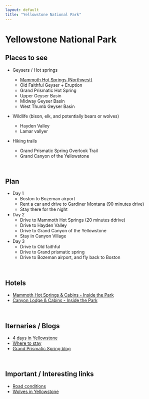 ```yaml
---
layout: default
title: "Yellowstone National Park"
---
```


# Yellowstone National Park

Places to see
---
 - Geysers / Hot springs
    - [Mammoth Hot Springs (Northwest)](https://fullsuitcase.com/mammoth-hot-springs-yellowstone/)
    - Old Faithful Geyser + Eruption
    - Grand Prismatic Hot Spring
    - Upper Geyser Basin
    - Midway Geyser Basin
    - West Thumb Geyser Basin

 - Wildlife (bison, elk, and potentially bears or wolves)
    - Hayden Valley
    - Lamar vallyer

 - Hiking trails
    - Grand Prismatic Spring Overlook Trail
    - Grand Canyon of the Yellowstone

<br>

Plan
---
 - Day 1
    - Boston to Bozeman airport
    - Rent a car and drive to Gardiner Montana (90 minutes drive)
    - Stay there for the night
 - Day 2
    - Drive to Mammoth Hot Springs (20 minutes ddrive)
    - Drive to Hayden Valley
    - Drive to Grand Canyon of the Yellowstone
    - Stay in Canyon Village
 - Day 3
    - Drive to Old faithful
    - Drive to Grand prismatic spring
    - Drive to Bozeman airport, and fly back to Boston

<br>

Hotels
---
- [Mammoth Hot Springs & Cabins - Inside the Park](https://www.expedia.com/Yellowstone-National-Park-Hotels-Mammoth-Hot-Springs-Cabins-Inside-The-Park.h9675499.Hotel-Information?referrerId=HOT.HIS.Share.Landed.Copy_Link)
- [Canyon Lodge & Cabins - Inside the Park](https://www.expedia.com/Yellowstone-National-Park-Hotels-Canyon-Lodge-Cabins-Inside-The-Park.h9682951.Hotel-Information?referrerId=HOT.HIS.Share.Landed.Copy_Link)

<br>

Iternaries / Blogs
---
- [4 days in Yellowstone](https://wheatlesswanderlust.com/4-days-in-yellowstone-itinerary/)
- [Where to stay](https://wheatlesswanderlust.com/where-to-stay-yellowstone-national-park/)
 - [Grand Prismatic Spring blog](https://fullsuitcase.com/grand-prismatic-spring-yellowstone/)

<br>

Important / Interesting links
---
 - [Road conditions](https://www.nps.gov/yell/planyourvisit/parkroads.htm) 
 - [Wolves in Yellowstone](https://www.nps.gov/yell/learn/nature/wolves.htm)